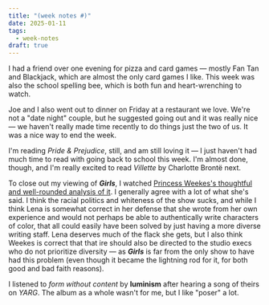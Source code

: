 ```yaml
---
title: "(week notes #)"
date: 2025-01-11
tags:
  - week-notes
draft: true
---
```

I had a friend over one evening for pizza and card games — mostly Fan Tan and Blackjack, which are almost the only card games I like. This week was also the school spelling bee, which is both fun and heart-wrenching to watch.

Joe and I also went out to dinner on Friday at a restaurant we love. We're not a "date night" couple, but he suggested going out and it was really nice — we haven't really made time recently to do things just the two of us. It was a nice way to end the week.

I'm reading *Pride & Prejudice*, still, and am still loving it — I just haven't had much time to read with going back to school this week. I'm almost done, though, and I'm really excited to read *Villette* by Charlotte Brontë next.

To close out my viewing of **_Girls_**, I watched [Princess Weekes's thoughtful and well-rounded analysis of it](https://m.youtube.com/watch?v=sQY0F_ioh6Q). I generally agree with a lot of what she's said. I think the racial politics and whiteness of the show sucks, and while I think Lena is somewhat correct in her defense that she wrote from her own experience and would not perhaps be able to authentically write characters of color, that all could easily have been solved by just having a more diverse writing staff. Lena deserves much of the flack she gets, but I also think Weekes is correct that that ire should also be directed to the studio execs who do not prioritize diversity — as **_Girls_** is far from the only show to have had this problem (even though it became the lightning rod for it, for both good and bad faith reasons).

I listened to *form without content* by **luminism** after hearing a song of theirs on *YARG*. The album as a whole wasn't for me, but I like "poser" a lot.